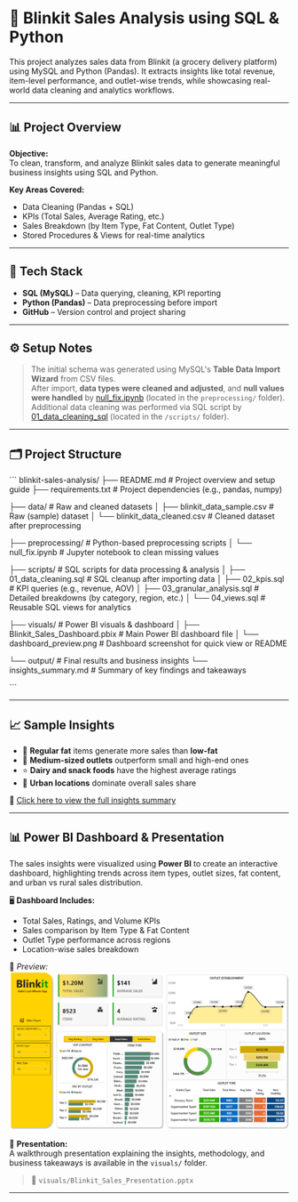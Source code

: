 
# 🛒 Blinkit Sales Analysis using SQL & Python

This project analyzes sales data from Blinkit (a grocery delivery platform) using MySQL and Python (Pandas). It extracts insights like total revenue, item-level performance, and outlet-wise trends, while showcasing real-world data cleaning and analytics workflows.

---

## 📊 Project Overview

**Objective:**  
To clean, transform, and analyze Blinkit sales data to generate meaningful business insights using SQL and Python.

**Key Areas Covered:**
- Data Cleaning (Pandas + SQL)
- KPIs (Total Sales, Average Rating, etc.)
- Sales Breakdown (by Item Type, Fat Content, Outlet Type)
- Stored Procedures & Views for real-time analytics

---

## 🧰 Tech Stack

- **SQL (MySQL)** – Data querying, cleaning, KPI reporting  
- **Python (Pandas)** – Data preprocessing before import  
- **GitHub** – Version control and project sharing

---
## ⚙️ Setup Notes
> The initial schema was generated using MySQL's **Table Data Import Wizard** from CSV files.  
> After import, **data types were cleaned and adjusted**, and **null values were handled** by [null_fix.ipynb](./preprocessing/null_fix.ipynb) (located in the `preprocessing/` folder).  
> Additional data cleaning was performed via SQL script by [01_data_cleaning_sql](./preprocessing/01_data_cleaning_sql) (located in the `/scripts/` folder).

---
## 🗂 Project Structure

\`\`\`
blinkit-sales-analysis/
├── README.md                  # Project overview and setup guide
├── requirements.txt           # Project dependencies (e.g., pandas, numpy)

├── data/                      # Raw and cleaned datasets
│   ├── blinkit_data_sample.csv      # Raw (sample) dataset
│   └── blinkit_data_cleaned.csv     # Cleaned dataset after preprocessing

├── preprocessing/             # Python-based preprocessing scripts
│   └── null_fix.ipynb               # Jupyter notebook to clean missing values

├── scripts/                   # SQL scripts for data processing & analysis
│   ├── 01_data_cleaning.sql        # SQL cleanup after importing data
│   ├── 02_kpis.sql                 # KPI queries (e.g., revenue, AOV)
│   ├── 03_granular_analysis.sql    # Detailed breakdowns (by category, region, etc.)
│   └── 04_views.sql                # Reusable SQL views for analytics

├── visuals/                   # Power BI visuals & dashboard
│   ├── Blinkit_Sales_Dashboard.pbix # Main Power BI dashboard file
│   └── dashboard_preview.png       # Dashboard screenshot for quick view or README

└── output/                    # Final results and business insights
    └── insights_summary.md         # Summary of key findings and takeaways


\`\`\`

---

## 📈 Sample Insights

- 🧈 **Regular fat** items generate more sales than **low-fat**  
- 🏬 **Medium-sized outlets** outperform small and high-end ones  
- ⭐ **Dairy and snack foods** have the highest average ratings  
- 📍 **Urban locations** dominate overall sales share  

📄 [Click here to view the full insights summary](./output/insights_summary.md)

---

## 📊 Power BI Dashboard & Presentation

The sales insights were visualized using **Power BI** to create an interactive dashboard, highlighting trends across item types, outlet sizes, fat content, and urban vs rural sales distribution.

🖥️ **Dashboard Includes:**
- Total Sales, Ratings, and Volume KPIs  
- Sales comparison by Item Type & Fat Content  
- Outlet Type performance across regions  
- Location-wise sales breakdown

📸 *Preview:*  
![Dashboard Preview](./visuals/dashboard_preview.png)

🎤 **Presentation:**  
A walkthrough presentation explaining the insights, methodology, and business takeaways is available in the `visuals/` folder.  
> 📂 `visuals/Blinkit_Sales_Presentation.pptx`

---
